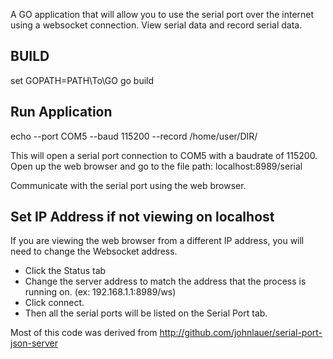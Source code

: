 A GO application that will allow you to use the serial port over the internet using a websocket connection.
View serial data and record serial data.


## BUILD
set GOPATH=PATH\To\GO
go build

## Run Application
echo --port COM5 --baud 115200 --record /home/user/DIR/

This will open a serial port connection to COM5 with a baudrate of 115200.  
Open up the web browser and go to the file path:
localhost:8989/serial

Communicate with the serial port using the web browser.

## Set IP Address if not viewing on localhost
If you are viewing the web browser from a different IP address, you will need to change the Websocket address.
 - Click the Status tab
 - Change the server address to match the address that the process is running on.  (ex: 192.168.1.1:8989/ws)
 - Click connect.
 - Then all the serial ports will be listed on the Serial Port tab.

Most of this code was derived from http://github.com/johnlauer/serial-port-json-server
